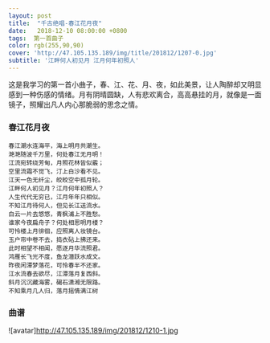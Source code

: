 ```yaml
---
layout: post
title:  "千古绝唱-春江花月夜"
date:   2018-12-10 08:00:00 +0800
tags:  第一首曲子 
color: rgb(255,90,90)
cover: 'http://47.105.135.189/img/title/201812/1207-0.jpg'
subtitle: '江畔何人初见月 江月何年初照人'
---
```


这是我学习的第一首小曲子，春、江、花、月、夜，如此美景，让人陶醉却又明显感到一种伤感的情绪。月有阴晴圆缺，人有悲欢离合，高高悬挂的月，就像是一面镜子，照耀出凡人内心那脆弱的思念之情。

### 春江花月夜
```
春江潮水连海平，海上明月共潮生。
滟滟随波千万里，何处春江无月明！
江流宛转绕芳甸，月照花林皆似霰；
空里流霜不觉飞，汀上白沙看不见。
江天一色无纤尘，皎皎空中孤月轮。
江畔何人初见月？江月何年初照人？
人生代代无穷已，江月年年只相似。
不知江月待何人，但见长江送流水。
白云一片去悠悠，青枫浦上不胜愁。
谁家今夜扁舟子？何处相思明月楼？
可怜楼上月徘徊，应照离人妆镜台。
玉户帘中卷不去，捣衣砧上拂还来。
此时相望不相闻，愿逐月华流照君。
鸿雁长飞光不度，鱼龙潜跃水成文。
昨夜闲潭梦落花，可怜春半不还家。
江水流春去欲尽，江潭落月复西斜。
斜月沉沉藏海雾，碣石潇湘无限路。
不知乘月几人归，落月摇情满江树
```
### 曲谱
![avatar]http://47.105.135.189/img/201812/1210-1.jpg
